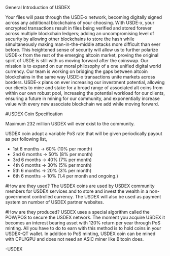 General Introduction of USDEX

Your files will pass through the USDE-x network, becoming digitally signed across any additional blockchains of your choosing.
With USDE-x, your encrypted transactions result in files being verified and stored forever across multiple blockchain ledgers;
adding an uncompromising level of security by allowing other blockchains to store the hash while simultaneously making man-in-the-middle attacks more difficult than ever before.
This heightened sense of security will allow us to further polarize USDE-x from the rest of the emerging altcoin market,
proving the original spirit of USDE is still with us moving forward after the coinswap. Our mission is to expand on our moral philosophy of a one unified digital world currency. 
Our team is working on bridging the gaps between altcoin blockchains in the same way USDE-x transactions unite markets across borders. USDE-x plans on ever increasing our investment potential, 
allowing our clients to mine and stake for a broad range of associated alt coins from within our own robust pool,
increasing the potential workload for our clients, ensuring a future in mining for our community, and exponentially increase value with every new associate blockchain we add while moving forward. 

#USDEX Coin Specification

Maximum 232 million USDEX will ever exist to the community.

USDEX coin adopt a variable PoS rate that will be given periodically payout as per following list,
- 1st 6 months -> 60% (10% per month)
- 2nd 6 months -> 50% (8% per month)
- 3rd 6 months -> 40% (7% per month)
- 4th 6 months -> 30% (5% per month)
- 5th 6 months -> 20% (3% per month)
- 6th 6 months -> 10% (1.4 per month and ongoing.)

#How are they used?
The USDEX coins are used by USDEX community members for USDEX services and to store and invest the wealth in a non-government controlled currency. The USDEX will also be used  as payment system on number of USDEX partner websites.

#How are they produced?
USDEX uses a special algorithm called the POW/POS to secure the USDEX network. The moment you acquire USDEX it becomes an interest bearing asset with 120% return per year through PoS minting. All you have to do to earn with this method is to hold coins in your USDEX-QT wallet. In addition to PoS minting, USDEX coin can be mined with CPU/GPU and does not need an ASIC miner like Bitcoin does.

-USDEX

